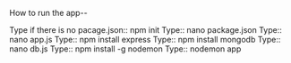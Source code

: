 How to run the app--

Type if there is no pacage.json:: npm init
Type:: nano package.json
Type:: nano app.js
Type:: npm install express
Type:: npm install mongodb
Type:: nano db.js
Type:: npm install -g nodemon
Type:: nodemon app
